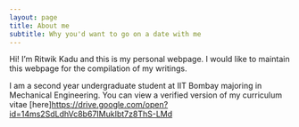 ```yaml
---
layout: page
title: About me
subtitle: Why you'd want to go on a date with me
---
```

Hi! I’m Ritwik Kadu and this is my personal webpage. I would like to maintain this webpage for the compilation of my writings.

I am a second year undergraduate student at IIT Bombay majoring in Mechanical Engineering. 
You can view a verified version of my curriculum vitae [here]https://drive.google.com/open?id=14ms2SdLdhVc8b67IMukIbt7z8ThS-LMd

